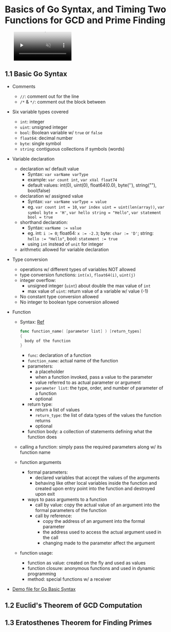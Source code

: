 # Basics of Go Syntax, and Timing Two Functions for GCD and Prime Finding


<video src="https://youtu.be/JMN0UewLQXE" preload="none" loop="loop" controls="controls" style="margin-left: 2em;" muted="" poster="http://www.multipelife.com/wp-content/uploads/2016/08/video-converter-software.png" width=180>
  <track src="subtitle" kind="captions" srclang="en" label="English" default>
  Your browser does not support the HTML5 video element.
</video><br/>

## 1.1 Basic Go Syntax

+ Comments
  + `//`: comment out for the line
  + `/*` & `*/`: comment out the block between

+ Six variable types covered
  + `int`: integer
  + `uint`: unsigned integer
  + `bool`: Boolean variable w/ `true` or `false`
  + `float64`: decimal number
  + `byte`: single symbol
  + `string`: contiguous collections if symbols (words)

+ Variable declaration
  + declaration w/ default value
    + Syntax: `var varName varType`
    + example: `var count int`, `var xVal float74`
    + default values: int(0), uint(0), float64(0.0), byte(''), string(""), bool(false)
  + declaration w/ assigned value
    + Syntax: `var varName varType = value`
    + eg. `var count int = 10`, `var index uint = uint(len(array))`, `var symbol byte = 'H'`, `var hello string = "Hello"`, `var statement bool = true`
  + shorthand declaration:
    + Syntax: `varName := value`
    + eg. int: `i := 0`; float64: `x := -2.3`; byte: `char := 'D'`; string: `hello := "Hello"`, bool: `statement := true`
    + using `int` instead of `unit` for integer
  + arithmetic allowed for variable declaration

+ Type conversion
  + operations w/ different types of variables NOT allowed
  + type conversion functions: `int(x)`, `float64(i)`, `uint(j)`
  + integer overflow:
    + unsigned integer (`uint`) about double the max value of `int`
    + max value of `uint`: return value of a variable w/ value (-1)
  + No constant type conversion allowed
  + No integer to boolean type conversion allowed

+ Function
  + Syntax: [Ref](https://www.tutorialspoint.com/go/go_functions.htm)

    ```go
    func function_name( [parameter list] ) [return_types]
    {
      body of the function
    }
    ```
  
    + `func`: declaration of a function
    + `function_name`: actual name of the function
    + parameters:
      + a placeholder
      + when a function invoked, pass a value to the parameter
      + value referred to as actual parameter or argument
      + `parameter list`: the type, order, and number of parameter of a function
      + optional
    + return type:
      + return a list of values
      + `return_type`: the list of data types of the values the function returns
      + optional
    + function body: a collection of statements defining what the function does
  + calling a function: simply pass the required parameters along w/ its function name
  + function arguments
    + formal parameters:
      + declared variables that accept the values of the arguments
      + behaving like other local variables inside the function and created upon entry point into the function and destroyed upon exit
    + ways to pass arguments to a function
      + call by value: copy the actual value of an argument into the formal parameters of the function
      + call by reference: 
        + copy the address of an argument into the formal parameter
        + the address used to access the actual argument used in the call
        + changing made to the parameter affect the argument
  + function usage:
    + function as value: created on the fly and used as values
    + function closure: anonymous functions and used in dynamic programming
    + method: special functions w/ a receiver

+ [Demo file for Go Basic Syntax](src/01-goSyntax.go)


## 1.2 Euclid's Theorem of GCD Computation




## 1.3 Eratosthenes Theorem for Finding Primes

